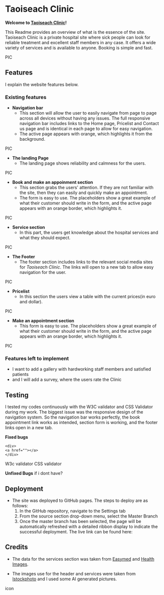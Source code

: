 # Taoiseach Clinic
  

**Welcome to [Taoiseach Clinic](https://8000-luinen-123-hyc0nio3mvx.ws-eu64.gitpod.io/)!**
  

This Readme provides an overview of what is the essence of the site. Taoiseach Clinic is a private hospital site where sick people can look for reliable treatment and excellent staff members in any case. It offers a wide variety of services and is available to anyone. Booking is simple and fast. 

PIC
  

## Features

I explain the website features below.

### **Existing features**
  

- **Navigation bar**
  - This section will allow the user to easily navigate from page to page across all devices without having any issues. The full responsive navigation bar includes links to the Home page, Pricelist and Contact us page and is identical in each page to allow for easy navigation. 
  - The active page appears with orange, which highlights it from the background. 

PIC

- **The landing Page**
  - The landing page shows reliability and calmness for the users. 

PIC

- **Book and make an appoinment section**
  - This section grabs the users' attention. If they are not familiar with the site, then they can easily and quickly make an appointment.
  - The form is easy to use. The placeholders show a great example of what their customer should write in the form, and the active page appears with an orange border, which highlights it.

PIC

- **Service section**
  - In this part, the users get knowledge about the hospital services and what they should expect. 

PIC

- **The Footer**
  - The footer section includes links to the relevant social media sites for *Taoiseach Clinic*. The links will open to a new tab to allow easy navigation for the user.

PIC

- **Pricelist**
  - In this section the users view a table with the current prices(in euro and dollar).

PIC

- **Make an appointment section**
  - This form is easy to use. The placeholders show a great example of what their customer should write in the form, and the active page appears with an orange border, which highlights it.

PIC

### **Features left to implement**
- I want to add a gallery with hardworking staff members and satisfied patients 
- and I will add a survey, where the users rate the Clinic
  


## Testing

I tested my codes continuously with the W3C validator and CSS Validator during my work. The biggest issue was the responsive design of the navigation system. So the navigation bar works perfectly, the book appointment link works as intended, section form is working, and the footer links open in a new tab. 
  

**Fixed bugs** 


```
<div>
<a href=""></a>
</div>
```

W3c validator
CSS validator

**Unfixed Bugs**
if i dont have?


## Deployment  
- The site was deployed to GitHub pages. The steps to deploy are as follows: 
  1. In the GitHub repository, navigate to the Settings tab
  2. From the source section drop-down menu, select the Master Branch
  3. Once the master branch has been selected, the page will be automatically refreshed with a detailed ribbon display to indicate the successful deployment.
The live link can be found here: 


## Credits
- The data for the services section was taken from [Easymed](https://www.easymed.health/general-consultation) and [Health Images](https://www.healthimages.com/what-is-diagnostic-imaging/).

- The images use for the header and services were taken from [Istockphoto](https://www.istockphoto.com/photos-free?utm_medium=cpc&utm_source=GOOGLE&utm_campaign=IE_Tail_EN_DSA&utm_content=Free_DSA&utm_term=DYNAMIC+SEARCH+ADS&ds_rl=1261606&ds_rl=1265190&ds_rl=1265190&gclid=Cj0KCQjw7KqZBhCBARIsAI-fTKIp5InQ3oDn-zLVzejPNf0r3iu8VILmYPpd-davF8CMQq8AxYaF6NEaAhJYEALw_wcB&gclsrc=aw.ds) and I used some AI generated pictures. 


icon